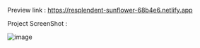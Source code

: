 Preview link : https://resplendent-sunflower-68b4e6.netlify.app

Project ScreenShot : 

![image](https://user-images.githubusercontent.com/61748949/201510266-61cfad12-b5ce-4398-933c-db1d4e949a79.png)


